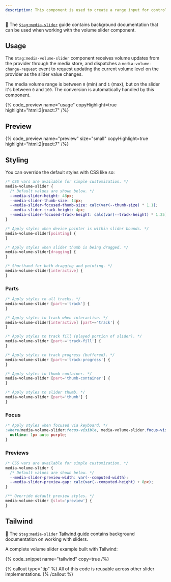 ```yaml
---
description: This component is used to create a range input for controlling the volume of media.
---
```


📖 The [`$tag:media-slider`](/docs/player/components/sliders/slider) guide contains background
documentation that can be used when working with the volume slider component.

## Usage

The `$tag:media-volume-slider` component receives volume updates from the provider through the media
store, and dispatches a `media-volume-change-request` event to request updating the current volume
level on the provider as the slider value changes.

The media volume range is between `0` (min) and `1` (max), but on the slider it's between `0` and
`100`. The conversion is automatically handled by this component.

{% code_preview name="usage" copyHighlight=true highlight="html:3|react:7" /%}

## Preview

{% code_preview name="preview" size="small" copyHighlight=true highlight="html:2|react:7" /%}

## Styling

You can override the default styles with CSS like so:

```css {% copy=true %}
/* CSS vars are available for simple customization. */
media-volume-slider {
  /* Default values are shown below. */
  --media-slider-height: 48px;
  --media-slider-thumb-size: 14px;
  --media-slider-focused-thumb-size: calc(var(--thumb-size) * 1.1);
  --media-slider-track-height: 4px;
  --media-slider-focused-track-height: calc(var(--track-height) * 1.25);
}

/* Apply styles when device pointer is within slider bounds. */
media-volume-slider[pointing] {
}

/* Apply styles when slider thumb is being dragged. */
media-volume-slider[dragging] {
}

/* Shorthand for both dragging and pointing. */
media-volume-slider[interactive] {
}
```

### Parts

```css {% copy=true %}
/* Apply styles to all tracks. */
media-volume-slider [part~='track'] {
}

/* Apply styles to track when interactive. */
media-volume-slider[interactive] [part~='track'] {
}

/* Apply styles to track fill (played portion of slider). */
media-volume-slider [part~='track-fill'] {
}

/* Apply styles to track progress (buffered). */
media-volume-slider [part~='track-progress'] {
}

/* Apply styles to thumb container. */
media-volume-slider [part='thumb-container'] {
}

/* Apply styles to slider thumb. */
media-volume-slider [part='thumb'] {
}
```

### Focus

```css {% copy=true %}
/* Apply styles when focused via keyboard. */
:where(media-volume-slider:focus-visible, media-volume-slider.focus-visible) {
  outline: 1px auto purple;
}
```

### Previews

```css
/* CSS vars are available for simple customization. */
media-volume-slider {
  /* Default values are shown below. */
  --media-slider-preview-width: var(--computed-width);
  --media-slider-preview-gap: calc(var(--computed-height) + 8px);
}

/** Override default preview styles. */
media-volume-slider [slot='preview'] {
}
```

## Tailwind

📖 The `$tag:media-slider` [Tailwind guide](/docs/player/components/sliders/slider#tailwind)
contains background documentation on working with sliders.

A complete volume slider example built with Tailwind:

{% code_snippet name="tailwind" copy=true /%}

{% callout type="tip" %}
All of this code is reusable across other slider implementations.
{% /callout %}
